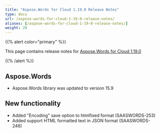 ```yaml
---
title: "Aspose.Words for Cloud 1.19.0 Release Notes"
type: docs
url: /aspose-words-for-cloud-1-19-0-release-notes/
aliases: [/aspose-words-for-cloud-1-19-0-release-notes/]
weight: 20
---
```


{{% alert color="primary" %}} 

This page contains release notes for [Aspose.Words for Cloud 1.19.0](http://www.aspose.com/downloads/words/cloud/new-releases/aspose.words-for-cloud-1.19.0/)

{{% /alert %}} 
## Aspose.Words
- Aspose.Words library was updated to version 15.9 
## New functionality
- Added "Encoding" save option to htmlfixed format (SAASWORDS-253)
- Added support HTML formatted text in JSON format (SAASWORDS-246)
